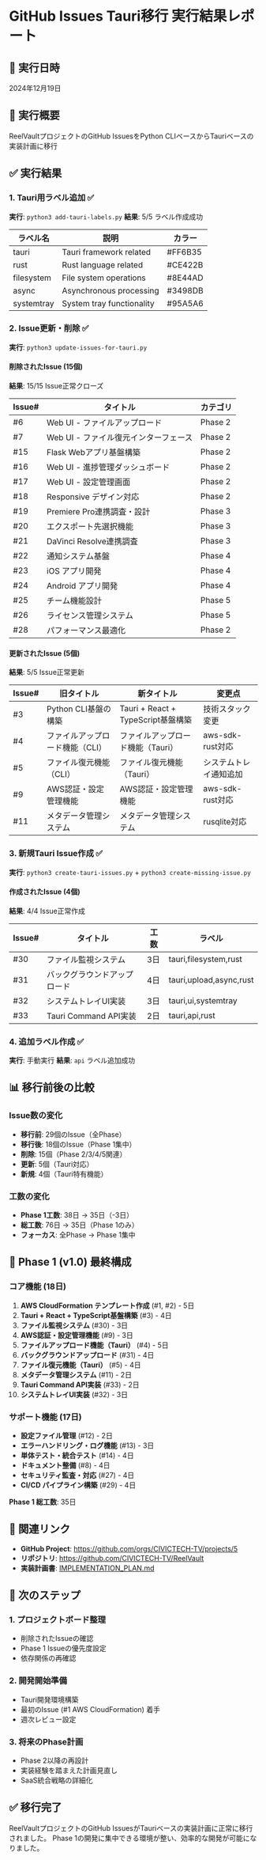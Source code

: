 # GitHub Issues Tauri移行 実行結果レポート

## 📅 実行日時
2024年12月19日

## 🎯 実行概要
ReelVaultプロジェクトのGitHub IssuesをPython CLIベースからTauriベースの実装計画に移行

## ✅ 実行結果

### 1. Tauri用ラベル追加 ✅
**実行**: `python3 add-tauri-labels.py`
**結果**: 5/5 ラベル作成成功

| ラベル名 | 説明 | カラー |
|---------|------|--------|
| tauri | Tauri framework related | #FF6B35 |
| rust | Rust language related | #CE422B |
| filesystem | File system operations | #8E44AD |
| async | Asynchronous processing | #3498DB |
| systemtray | System tray functionality | #95A5A6 |

### 2. Issue更新・削除 ✅
**実行**: `python3 update-issues-for-tauri.py`

#### 削除されたIssue (15個)
**結果**: 15/15 Issue正常クローズ

| Issue# | タイトル | カテゴリ |
|--------|---------|----------|
| #6 | Web UI - ファイルアップロード | Phase 2 |
| #7 | Web UI - ファイル復元インターフェース | Phase 2 |
| #15 | Flask Webアプリ基盤構築 | Phase 2 |
| #16 | Web UI - 進捗管理ダッシュボード | Phase 2 |
| #17 | Web UI - 設定管理画面 | Phase 2 |
| #18 | Responsive デザイン対応 | Phase 2 |
| #19 | Premiere Pro連携調査・設計 | Phase 3 |
| #20 | エクスポート先選択機能 | Phase 3 |
| #21 | DaVinci Resolve連携調査 | Phase 3 |
| #22 | 通知システム基盤 | Phase 4 |
| #23 | iOS アプリ開発 | Phase 4 |
| #24 | Android アプリ開発 | Phase 4 |
| #25 | チーム機能設計 | Phase 5 |
| #26 | ライセンス管理システム | Phase 5 |
| #28 | パフォーマンス最適化 | Phase 2 |

#### 更新されたIssue (5個)
**結果**: 5/5 Issue正常更新

| Issue# | 旧タイトル | 新タイトル | 変更点 |
|--------|-----------|-----------|--------|
| #3 | Python CLI基盤の構築 | Tauri + React + TypeScript基盤構築 | 技術スタック変更 |
| #4 | ファイルアップロード機能（CLI） | ファイルアップロード機能（Tauri） | aws-sdk-rust対応 |
| #5 | ファイル復元機能（CLI） | ファイル復元機能（Tauri） | システムトレイ通知追加 |
| #9 | AWS認証・設定管理機能 | AWS認証・設定管理機能 | aws-sdk-rust対応 |
| #11 | メタデータ管理システム | メタデータ管理システム | rusqlite対応 |

### 3. 新規Tauri Issue作成 ✅
**実行**: `python3 create-tauri-issues.py` + `python3 create-missing-issue.py`

#### 作成されたIssue (4個)
**結果**: 4/4 Issue正常作成

| Issue# | タイトル | 工数 | ラベル |
|--------|---------|------|--------|
| #30 | ファイル監視システム | 3日 | tauri,filesystem,rust |
| #31 | バックグラウンドアップロード | 4日 | tauri,upload,async,rust |
| #32 | システムトレイUI実装 | 3日 | tauri,ui,systemtray |
| #33 | Tauri Command API実装 | 2日 | tauri,api,rust |

### 4. 追加ラベル作成 ✅
**実行**: 手動実行
**結果**: `api` ラベル追加成功

## 📊 移行前後の比較

### Issue数の変化
- **移行前**: 29個のIssue（全Phase）
- **移行後**: 18個のIssue（Phase 1集中）
- **削除**: 15個（Phase 2/3/4/5関連）
- **更新**: 5個（Tauri対応）
- **新規**: 4個（Tauri特有機能）

### 工数の変化
- **Phase 1工数**: 38日 → 35日（-3日）
- **総工数**: 76日 → 35日（Phase 1のみ）
- **フォーカス**: 全Phase → Phase 1集中

## 🎯 Phase 1 (v1.0) 最終構成

### コア機能 (18日)
1. **AWS CloudFormation テンプレート作成** (#1, #2) - 5日
2. **Tauri + React + TypeScript基盤構築** (#3) - 4日
3. **ファイル監視システム** (#30) - 3日
4. **AWS認証・設定管理機能** (#9) - 3日
5. **ファイルアップロード機能（Tauri）** (#4) - 5日
6. **バックグラウンドアップロード** (#31) - 4日
7. **ファイル復元機能（Tauri）** (#5) - 4日
8. **メタデータ管理システム** (#11) - 2日
9. **Tauri Command API実装** (#33) - 2日
10. **システムトレイUI実装** (#32) - 3日

### サポート機能 (17日)
- **設定ファイル管理** (#12) - 2日
- **エラーハンドリング・ログ機能** (#13) - 3日
- **単体テスト・統合テスト** (#14) - 4日
- **ドキュメント整備** (#8) - 4日
- **セキュリティ監査・対応** (#27) - 4日
- **CI/CD パイプライン構築** (#29) - 4日

**Phase 1 総工数**: 35日

## 🔗 関連リンク

- **GitHub Project**: https://github.com/orgs/CIVICTECH-TV/projects/5
- **リポジトリ**: https://github.com/CIVICTECH-TV/ReelVault
- **実装計画書**: [IMPLEMENTATION_PLAN.md](IMPLEMENTATION_PLAN.md)

## 🚀 次のステップ

### 1. プロジェクトボード整理
- 削除されたIssueの確認
- Phase 1 Issueの優先度設定
- 依存関係の再確認

### 2. 開発開始準備
- Tauri開発環境構築
- 最初のIssue (#1 AWS CloudFormation) 着手
- 週次レビュー設定

### 3. 将来のPhase計画
- Phase 2以降の再設計
- 実装経験を踏まえた計画見直し
- SaaS統合戦略の詳細化

## ✅ 移行完了

ReelVaultプロジェクトのGitHub IssuesがTauriベースの実装計画に正常に移行されました。
Phase 1の開発に集中できる環境が整い、効率的な開発が可能になりました。 